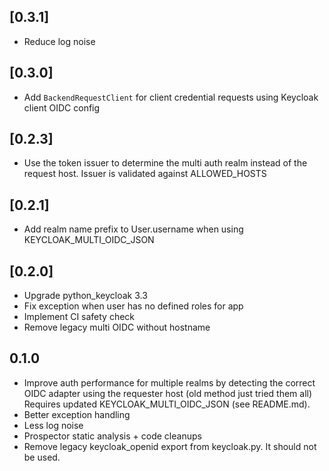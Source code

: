 ## [0.3.1]
- Reduce log noise

## [0.3.0]
- Add `BackendRequestClient`  for client credential requests using Keycloak client OIDC config

## [0.2.3]
- Use the token issuer to determine the multi auth realm instead of the request host. Issuer is validated against ALLOWED_HOSTS

## [0.2.1]
- Add realm name prefix to User.username when using KEYCLOAK_MULTI_OIDC_JSON

## [0.2.0]
- Upgrade python_keycloak 3.3
- Fix exception when user has no defined roles for app
- Implement CI safety check
- Remove legacy multi OIDC without hostname

## 0.1.0
- Improve auth performance for multiple realms by detecting the correct OIDC adapter using the requester host (old method just tried them all) Requires updated KEYCLOAK_MULTI_OIDC_JSON (see README.md).
- Better exception handling
- Less log noise
- Prospector static analysis + code cleanups
- Remove legacy keycloak_openid export from keycloak.py. It should not be used.